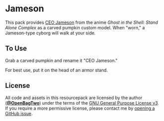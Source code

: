 # Jameson

This pack provides [CEO Jameson](https://www.youtube.com/watch?v=KRNh8n69Zlk)
from the anime _Ghost in the Shell: Stand Alone Complex_ as a
carved pumpkin custom model. When "worn," a Jameson-type cyborg will
walk at your side.

## To Use

Grab a carved pumpkin and rename it "CEO Jameson."

For best use, put it on the head of an armor stand.

## License

All code and assets in this resourcepack are licensed by the author
([**@OpenBagTwo**](https://github.com/OpenBagTwo/)) under the terms of the
[GNU General Purpose License v3](https://www.gnu.org/licenses/gpl-3.0.en.html).
If you require a more permissive license, please contact me by
[opening a GitHub issue](https://github.com/OpenBagTwo/chappeau/issues/new).
